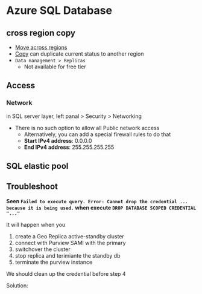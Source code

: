 # Azure SQL Database


## cross region copy
- [Move across regions](https://learn.microsoft.com/en-us/azure/resource-mover/tutorial-move-region-sql#move-sql-server)
- [Copy](https://learn.microsoft.com/en-us/azure/azure-sql/database/database-copy?view=azuresql&tabs=azure-powershell) can duplicate current status to another region
- `Data management > Replicas`
  - Not available for free tier

## Access

### Network
in SQL server layer, left panal > Security > Networking
- There is no such option to allow all Public network access
   - Alternatively, you can add a special firewall rules to do that
   - **Start IPv4 address**: 0.0.0.0
   - **End IPv4 address**: 255.255.255.255

## SQL elastic pool



## Troubleshoot
**Seen `Failed to execute query. Error: Cannot drop the credential ... because it is being used.` when execute `DROP DATABASE SCOPED CREDENTIAL "..."`**

It will happen when you 
1. create a Geo Replica active-standby cluster
2. connect with Purview SAMI with the primary
3. switchover the cluster
4. stop replica and terimiante the standby db
5. terminate the purview instance

We should clean up the credential before step 4 

Solution: 
